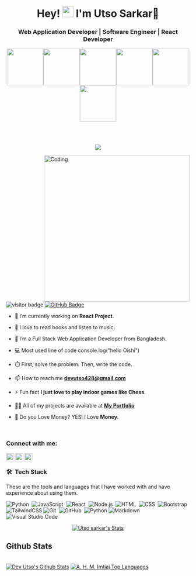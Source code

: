 <!-- ![Banner](https://res.cloudinary.com/superfolio/image/upload/v1620689979/68747470733a2f2f692e70696e696d672e636f6d2f6f726967696e616c732f63362f33332f63322f63363333633230656465383266306530636564376435373064626533613166332e676966_yjuh2s.gif) -->

<h1 align="center">Hey! <img src="https://raw.githubusercontent.com/MartinHeinz/MartinHeinz/master/wave.gif" width="30px"> I'm Utso Sarkar🫰</h1>
<h3 align="center">Web Application Developer | Software Engineer | React Developer</h3>

<p align="center">
  <img src="https://media3.giphy.com/media/ln7z2eWriiQAllfVcn/200w.webp" width="100"><img src="https://i.giphy.com/media/LMt9638dO8dftAjtco/200.webp" width="100"><img src="https://i.giphy.com/media/eNAsjO55tPbgaor7ma/200w.webp" width="100"><img src="https://media3.giphy.com/media/kdFc8fubgS31b8DsVu/giphy.webp" width="100"><img src="https://i.giphy.com/media/KzJkzjggfGN5Py6nkT/200.webp" width="100"><img src="https://i.giphy.com/media/IdyAQJVN2kVPNUrojM/200.webp" width="100">
</p>
<br>
<br>
<p align="center">
  <a href="https://github.com/DenverCoder1/readme-typing-svg"><img src="https://readme-typing-svg.herokuapp.com?lines=Teamwork;Problem+Solving;Communication;Innovation&center=true&width=500&height=50"></a>
</p>

<!-- image for right side -->
<img align="right" alt="Coding" width="400" src="https://miro.medium.com/max/680/0*7Q3yvSIv_t0ioJ-Z.gif"/>

<!-- ### Profile Visitors  -->
![visitor badge](https://visitor-badge.glitch.me/badge?page_id=utso-sarkar.visitor-badge&left_color=0e75b6&right_color=red)
<a href="https://github.com/utso-sarkar?tab=followers"><img src="https://img.shields.io/github/followers/utso-sarkar?label=Followers&style=social" alt="GitHub Badge"></a>
<br />



- 🔭 I’m currently working on **React Project**.

- 🌱 I love to read books and listen to music.

- 👯 I’m a Full Stack Web Application Developer from Bangladesh.
    
- 💻 Most used line of code console.log("hello Oishi")

- ⏱️ First, solve the problem. Then, write the code. 
  
- 📫 How to reach me **devutso428@gmail.com**

- ⚡ Fun fact **I just love to play indoor games like Chess**.
  
- 👨‍💻 All of my projects are available at **[My Portfolio]()**

- 💸 Do you Love Money? YES! I Love **Money.**

  




  

<br/>

### Connect with me:

<a href="https://twitter.com/utso_sarkar">
  <img align="left" alt="Utso's Twitter | Twitter" width="22px" src="https://cdn.jsdelivr.net/npm/simple-icons@v3/icons/twitter.svg" />
</a>
<a href="https://www.linkedin.com/in/a-h-m-imtiaj-950b66256">
  <img align="left" alt="Imtiaj's Linkedin" width="22px" src="https://cdn.jsdelivr.net/npm/simple-icons@v3/icons/linkedin.svg" />
</a>
<a href="https://www.instagram.com/anik.0x">
  <img align="left" alt="Imtiaj's Instagram" width="22px" src="https://cdn.jsdelivr.net/npm/simple-icons@v3/icons/instagram.svg" />
</a>

<br/>

### 🛠 &nbsp;Tech Stack

These are the tools and languages that I have worked with and have experience about using them.

![Python](https://img.shields.io/badge/-Python-05122A?style=flat&logo=python)&nbsp;
![JavaScript](https://img.shields.io/badge/-JavaScript-05122A?style=flat&logo=javascript)&nbsp;
![React](https://img.shields.io/badge/-React-05122A?style=flat&logo=react)&nbsp;
![Node.js](https://img.shields.io/badge/-Node.js-05122A?style=flat&logo=node.js)&nbsp;
![HTML](https://img.shields.io/badge/-HTML-05122A?style=flat&logo=HTML5)&nbsp;
![CSS](https://img.shields.io/badge/-CSS-05122A?style=flat&logo=CSS3&logoColor=1572B6)&nbsp;
![Bootstrap](https://img.shields.io/badge/-Bootstrap-05122A?style=flat&logo=bootstrap&logoColor=563D7C)\
![TailwindCSS](https://img.shields.io/badge/-TailwindCSS-05122A?style=flat&logo=tailwindcss)
![Git](https://img.shields.io/badge/-Git-05122A?style=flat&logo=git)&nbsp;
![GitHub](https://img.shields.io/badge/-GitHub-05122A?style=flat&logo=github)&nbsp;
![Python](https://img.shields.io/badge/-Python-05122A?style=flat&logo=python)
![Markdown](https://img.shields.io/badge/-Markdown-05122A?style=flat&logo=markdown)\
![Visual Studio Code](https://img.shields.io/badge/-Visual%20Studio%20Code-05122A?style=flat&logo=visual-studio-code&logoColor=007ACC)&nbsp;
<br />


<p align="center">
    <a href="https://github.com/utso=sarkar/github-readme-streak-stats">
        <img title="🔥 Get streak stats for your profile at git.io/streak-stats" alt="Utso sarkar's Stats" src="https://github-readme-streak-stats.herokuapp.com/?user=utso-sarkar&theme=black-ice&hide_border=true&stroke=0000&background=060A0CD0"/>
    </a>
</p>

## Github Stats

  <br/>
    <a href="https://github.com/utso-sarkar/github-readme-stats"><img alt="Dev Utso's Github Stats" src="https://github-readme-stats.vercel.app/api?username=Imtiaj09&show_icons=true&count_private=true&theme=react&hide_border=true&bg_color=0D1117" /></a>
  <a href="https://github.com/Imtiaj09/github-readme-stats"><img alt="A. H. M. Imtiaj Top Languages" src="https://github-readme-stats.vercel.app/api/top-langs/?username=Imtiaj09&langs_count=8&count_private=true&layout=compact&theme=react&hide_border=true&bg_color=0D1117" /></a>
  <br/>
